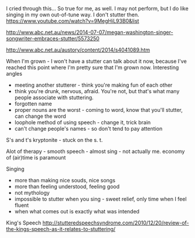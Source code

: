 I cried through this... So true for me, as well. I may not perform, but I do like singing in my own out-of-tune way. I don't stutter then. https://www.youtube.com/watch?v=9MegHiL93B0&list

http://www.abc.net.au/news/2014-07-07/megan-washington-singer-songwriter-embraces-stutter/5573250

http://www.abc.net.au/austory/content/2014/s4041089.htm

When I'm grown - I won't have a stutter
can talk about it now, because I've reached this point where I'm pretty sure that I'm grown now.
Interesting angles
 - meeting another stutterer - think you're making fun of each other
 - think you're drunk, nervous, afraid. You're not, but that's what many people associate with stuttering.
 - forgotten name
 - proper nouns are the worst - coming to word, know that you'll stutter, can change the word
 - loophole method of using speech - change it, trick brain
 - can't change people's names - so don't tend to pay attention
 
S's and t's kryptonite - stuck on the s. t.

Alot of therapy - smooth speech - almost sing - not actually me.
economy of (air)time is paramount

Singing
 - more than making nice souds, nice songs
 - more than feeling understood, feeling good
 - not mythology
 - impossible to stutter when you sing - sweet relief, only time when I feel fluent
 - when what comes out is exactly what was intended

King's Speech
http://stutteredspeechsyndrome.com/2010/12/20/review-of-the-kings-speech-as-it-relates-to-stuttering/
